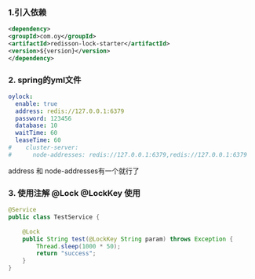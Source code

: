 ### 1.引入依赖

```xml
<dependency>
<groupId>com.oy</groupId>
<artifactId>redisson-lock-starter</artifactId>
<version>${version}</version>
</dependency>
```

### 2. spring的yml文件

~~~yml
oylock:
  enable: true
  address: redis://127.0.0.1:6379
  password: 123456
  database: 10
  waitTime: 60
  leaseTime: 60
#    cluster-server:
#      node-addresses: redis://127.0.0.1:6379,redis://127.0.0.1:6379
~~~

address 和 node-addresses有一个就行了

### 3. 使用注解 @Lock @LockKey 使用

```java
@Service
public class TestService {
    
    @Lock
    public String test(@LockKey String param) throws Exception {
        Thread.sleep(1000 * 50);
        return "success";
    }
}

```
